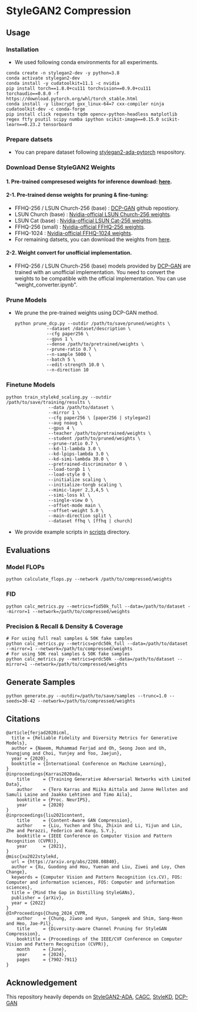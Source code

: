 # StyleGAN2 Compression

## Usage

### Installation

- We used following conda environments for all experiments.
```
conda create -n stylegan2-dev -y python=3.8
conda activate stylegan2-dev
conda install -y cudatoolkit=11.1 -c nvidia
pip install torch==1.8.0+cu111 torchvision==0.9.0+cu111 torchaudio==0.8.0 -f https://download.pytorch.org/whl/torch_stable.html
conda install -y libxcrypt gxx_linux-64=7 cxx-compiler ninja cudatoolkit-dev -c conda-forge
pip install click requests tqdm opencv-python-headless matplotlib regex ftfy psutil scipy numba ipython scikit-image==0.15.0 scikit-learn==0.23.2 tensorboard
```

### Prepare datsets

- You can prepare dataset following [stylegan2-ada-pytorch](https://github.com/NVlabs/stylegan2-ada-pytorch?tab=readme-ov-file#preparing-datasets) respository.

### Download Dense StyleGAN2 Weights

#### 1. Pre-trained compresesed weights for inference download: [here](https://drive.google.com/drive/u/1/home).

#### 2-1. Pre-trained dense weights for pruning & fine-tuning:
- FFHQ-256 / LSUN Church-256 (base) : [DCP-GAN](https://github.com/jiwoogit/DCP-GAN?tab=readme-ov-file#pre-trained-weights) github repostiory.
- LSUN Church (base) : [Nvidia-official LSUN Church-256 weights](https://nvlabs-fi-cdn.nvidia.com/stylegan2/networks/stylegan2-church-config-f.pkl).
- LSUN Cat (base) : [Nvidia-official LSUN Cat-256 weights](https://nvlabs-fi-cdn.nvidia.com/stylegan2/networks/stylegan2-cat-config-f.pkl).
- FFHQ-256 (small) : [Nvidia-official FFHQ-256 weights](https://nvlabs-fi-cdn.nvidia.com/stylegan2-ada-pytorch/pretrained/transfer-learning-source-nets/ffhq-res256-mirror-paper256-noaug.pkl).
- FFHQ-1024 : [Nvidia-official FFHQ-1024 weights](https://nvlabs-fi-cdn.nvidia.com/stylegan2-ada-pytorch/pretrained/transfer-learning-source-nets/ffhq-res1024-mirror-stylegan2-noaug.pkl).
- For remaining datsets, you can download the weights from [here](https://drive.google.com/drive/u/1/home).

#### 2-2. Weight convert for unofficial implementation.
- FFHQ-256 / LSUN Church-256 (base) models provided by [DCP-GAN](https://github.com/jiwoogit/DCP-GAN?tab=readme-ov-file#pre-trained-weights) are trained with an unofficial implementation. You need to convert the weights to be compatible with the official implementation. You can use "weight_converter.ipynb".

### Prune Models

- We prune the pre-trained weights using DCP-GAN method.
    ```
    python prune_dcp.py --outdir /path/to/save/pruned/weights \
                --dataset /dataset/description \
                --cfg paper256 \
                --gpus 1 \
                --dense /path/to/pretrained/weights \
                --prune-ratio 0.7 \
                --n-sample 5000 \
                --batch 5 \
                --edit-strength 10.0 \
                --n-direction 10
    ```

### Finetune Models
```
python train_stylekd_scaling.py --outdir /path/to/save/training/results \
                --data /path/to/dataset \
                --mirror 1 \
                --cfg paper256 \ [paper256 | stylegan2]
                --aug noaug \
                --gpus 4 \
                --teacher /path/to/pretrained/weights \
                --student /path/to/pruned/weights \
                --prune-ratio 0.7 \
                --kd-l1-lambda 3.0 \
                --kd-lpips-lambda 3.0 \
                --kd-simi-lambda 30.0 \
                --pretrained-discriminator 0 \
                --load-torgb 1 \
                --load-style 0 \
                --initialize scaling \
                --initialize-torgb scaling \
                --mimic-layer 2,3,4,5 \
                --simi-loss kl \
                --single-view 0 \
                --offset-mode main \
                --offset-weight 5.0 \
                --main-direction split \
                --dataset ffhq \ [ffhq | church]
```

- We provide example scripts in [scripts](scripts/templates/ours/) directory.

## Evaluations

### Model FLOPs

```
python calculate_flops.py --network /path/to/compressed/weights
```

### FID
```
python calc_metrics.py --metrics=fid50k_full --data=/path/to/dataset --mirror=1 --network=/path/to/compressed/weights
```
### Precision & Recall & Density & Coverage
```
# For using full real samples & 50K fake samples
python calc_metrics.py --metrics=prdc50k_full --data=/path/to/dataset --mirror=1 --network=/path/to/compressed/weights
# For using 50K real samples & 50K fake samples
python calc_metrics.py --metrics=prdc50k --data=/path/to/dataset --mirror=1 --network=/path/to/compressed/weights
```
## Generate Samples
```
python generate.py --outdir=/path/to/save/samples --trunc=1.0 --seeds=30-42 --network=/path/to/compressed/weights
```
## Citations

```
@article{ferjad2020icml,
  title = {Reliable Fidelity and Diversity Metrics for Generative Models},
  author = {Naeem, Muhammad Ferjad and Oh, Seong Joon and Uh, Youngjung and Choi, Yunjey and Yoo, Jaejun},
  year = {2020},
  booktitle = {International Conference on Machine Learning},
}
@inproceedings{Karras2020ada,
    title     = {Training Generative Adversarial Networks with Limited Data},
    author    = {Tero Karras and Miika Aittala and Janne Hellsten and Samuli Laine and Jaakko Lehtinen and Timo Aila},
    booktitle = {Proc. NeurIPS},
    year      = {2020}
}
@inproceedings{liu2021content,
    title     = {Content-Aware GAN Compression},
    author    = {Liu, Yuchen and Shu, Zhixin and Li, Yijun and Lin, Zhe and Perazzi, Federico and Kung, S.Y.},
    booktitle = {IEEE Conference on Computer Vision and Pattern Recognition (CVPR)},
    year      = {2021},
}
@misc{xu2022stylekd,
  url = {https://arxiv.org/abs/2208.08840},
  author = {Xu, Guodong and Hou, Yuenan and Liu, Ziwei and Loy, Chen Change},
  keywords = {Computer Vision and Pattern Recognition (cs.CV), FOS: Computer and information sciences, FOS: Computer and information sciences},
  title = {Mind the Gap in Distilling StyleGANs},
  publisher = {arXiv},
  year = {2022}
}
@InProceedings{Chung_2024_CVPR,
    author    = {Chung, Jiwoo and Hyun, Sangeek and Shim, Sang-Heon and Heo, Jae-Pil},
    title     = {Diversity-aware Channel Pruning for StyleGAN Compression},
    booktitle = {Proceedings of the IEEE/CVF Conference on Computer Vision and Pattern Recognition (CVPR)},
    month     = {June},
    year      = {2024},
    pages     = {7902-7911}
}
```

## Acknowledgement

This repository heavily depends on [StyleGAN2-ADA](https://github.com/NVlabs/stylegan2-ada-pytorch), [CAGC](https://github.com/lychenyoko/content-aware-gan-compression), [StyleKD](https://github.com/xuguodong03/StyleKD), [DCP-GAN](https://github.com/jiwoogit/DCP-GAN)
